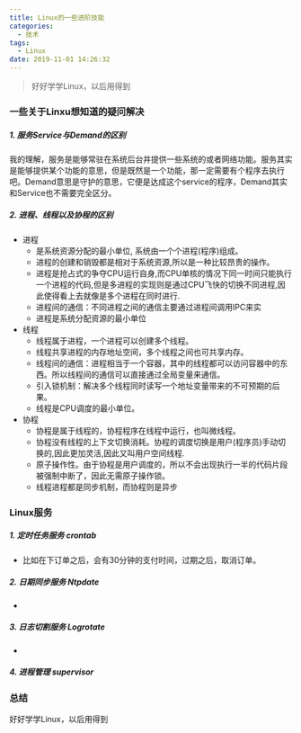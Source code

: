 ```yaml
---
title: Linux的一些进阶技能
categories:
  - 技术
tags:
  - Linux
date: 2019-11-01 14:26:32
---
```


> 好好学学Linux，以后用得到 

### 一些关于Linxu想知道的疑问解决
##### 1. 服务Service与Demand的区别
我的理解，服务是能够常驻在系统后台并提供一些系统的或者网络功能。服务其实是能够提供某个功能的意思，但是既然是一个功能，那一定需要有个程序去执行吧。Demand意思是守护的意思，它便是达成这个service的程序，Demand其实和Service也不需要完全区分。

<!--more-->

##### 2. 进程、线程以及协程的区别
- 进程
  - 是系统资源分配的最小单位, 系统由一个个进程(程序)组成。
  - 进程的创建和销毁都是相对于系统资源,所以是一种比较昂贵的操作。
  - 进程是抢占式的争夺CPU运行自身,而CPU单核的情况下同一时间只能执行一个进程的代码,但是多进程的实现则是通过CPU飞快的切换不同进程,因此使得看上去就像是多个进程在同时进行.
  - 进程间的通信：不同进程之间的通信主要通过进程间调用IPC来实
  - 进程是系统分配资源的最小单位
- 线程
  - 线程属于进程，一个进程可以创建多个线程。
  - 线程共享进程的内存地址空间，多个线程之间也可共享内存。
  - 线程间的通信：进程相当于一个容器，其中的线程都可以访问容器中的东西。所以线程间的通信可以直接通过全局变量来通信。
  - 引入锁机制：解决多个线程同时读写一个地址变量带来的不可预期的后果。
  - 线程是CPU调度的最小单位。
- 协程
  - 协程是属于线程的，协程程序在线程中运行，也叫微线程。
  - 协程没有线程的上下文切换消耗。协程的调度切换是用户(程序员)手动切换的,因此更加灵活,因此又叫用户空间线程.
  - 原子操作性。由于协程是用户调度的，所以不会出现执行一半的代码片段被强制中断了，因此无需原子操作锁。
  - 线程进程都是同步机制，而协程则是异步

### Linux服务
##### 1. 定时任务服务 crontab
- 比如在下订单之后，会有30分钟的支付时间，过期之后，取消订单。


##### 2. 日期同步服务 Ntpdate
-

##### 3. 日志切割服务 Logrotate
-

##### 4. 进程管理 supervisor

### 总结
好好学学Linux，以后用得到